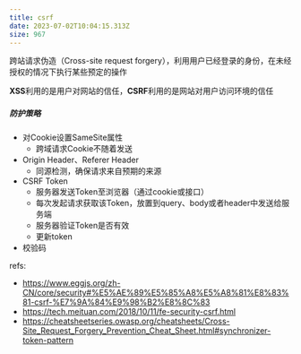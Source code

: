 ```yaml
---
title: csrf
date: 2023-07-02T10:04:15.313Z
size: 967
---
```

跨站请求伪造（Cross-site request forgery），利用用户已经登录的身份，在未经授权的情况下执行某些预定的操作

**XSS**利用的是用户对网站的信任，**CSRF**利用的是网站对用户访问环境的信任

##### 防护策略

- 对Cookie设置SameSite属性
	- 跨域请求Cookie不随着发送
- Origin Header、Referer Header
	- 同源检测，确保请求来自预期的来源
- CSRF Token
	- 服务器发送Token至浏览器（通过cookie或接口）
	- 每次发起请求获取该Token，放置到query、body或者header中发送给服务端
	- 服务器验证Token是否有效
	- 更新token
- 校验码


refs:
- https://www.eggjs.org/zh-CN/core/security#%E5%AE%89%E5%85%A8%E5%A8%81%E8%83%81-csrf-%E7%9A%84%E9%98%B2%E8%8C%83
- https://tech.meituan.com/2018/10/11/fe-security-csrf.html
- https://cheatsheetseries.owasp.org/cheatsheets/Cross-Site_Request_Forgery_Prevention_Cheat_Sheet.html#synchronizer-token-pattern
